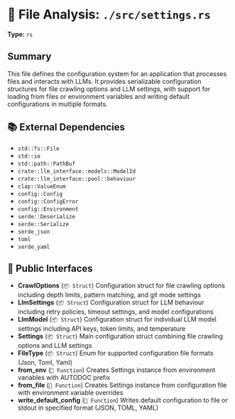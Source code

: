 # 📄 File Analysis: `./src/settings.rs`

**Type:** `rs`

## Summary
This file defines the configuration system for an application that processes files and interacts with LLMs. It provides serializable configuration structures for file crawling options and LLM settings, with support for loading from files or environment variables and writing default configurations in multiple formats.

## 📚 External Dependencies
- `std::fs::File`
- `std::io`
- `std::path::PathBuf`
- `crate::llm_interface::models::ModelId`
- `crate::llm_interface::pool::behaviour`
- `clap::ValueEnum`
- `config::Config`
- `config::ConfigError`
- `config::Environment`
- `serde::Deserialize`
- `serde::Serialize`
- `serde_json`
- `toml`
- `serde_yaml`

## 🔌 Public Interfaces
- **CrawlOptions** (`📦 Struct`)
  Configuration struct for file crawling options including depth limits, pattern matching, and git mode settings
- **LlmSettings** (`📦 Struct`)
  Configuration struct for LLM behaviour including retry policies, timeout settings, and model configurations
- **LlmModel** (`📦 Struct`)
  Configuration struct for individual LLM model settings including API keys, token limits, and temperature
- **Settings** (`📦 Struct`)
  Main configuration struct combining file crawling options and LLM settings
- **FileType** (`📦 Struct`)
  Enum for supported configuration file formats (Json, Toml, Yaml)
- **from_env** (`🔧 Function`)
  Creates Settings instance from environment variables with AUTODOC prefix
- **from_file** (`🔧 Function`)
  Creates Settings instance from configuration file with environment variable overrides
- **write_default_config** (`🔧 Function`)
  Writes default configuration to file or stdout in specified format (JSON, TOML, YAML)
